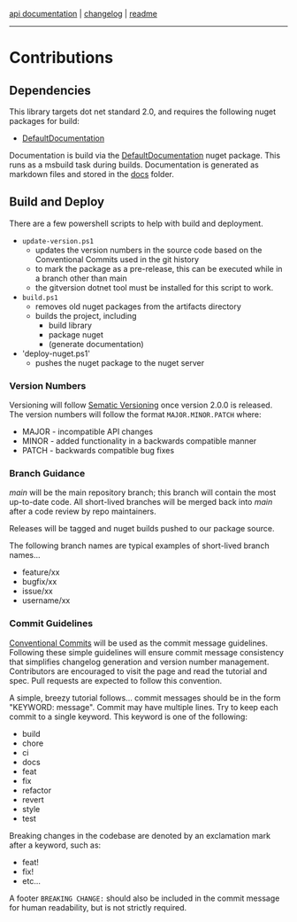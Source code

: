 [api documentation](api/Library.md 'Library API') | [changelog](CHANGELOG.md) | [readme](../Readme.md 'Readme')

---

# Contributions

## Dependencies

This library targets dot net standard 2.0, and requires the following nuget packages for build:
- [DefaultDocumentation](https://www.nuget.org/packages/DefaultDocumentation)

Documentation is build via the [DefaultDocumentation](https://github.com/Doraku/DefaultDocumentation) nuget package.  This runs as a msbuild task during builds. Documentation is generated as markdown files and stored in the [docs](docs/) folder.

## Build and Deploy

There are a few powershell scripts to help with build and deployment.

- `update-version.ps1`
    - updates the version numbers in the source code based on the Conventional Commits used in the git history
    - to mark the package as a pre-release, this can be executed while in a branch other than main
    - the gitversion dotnet tool must be installed for this script to work.
- `build.ps1`
    - removes old nuget packages from the artifacts directory
    - builds the project, including
        - build library
        - package nuget
        - (generate documentation)
- 'deploy-nuget.ps1'
    - pushes the nuget package to the nuget server

### Version Numbers

Versioning will follow [Sematic Versioning](https://semver.org/) once version 2.0.0 is released. The version numbers will follow the format `MAJOR.MINOR.PATCH` where:

* MAJOR - incompatible API changes
* MINOR - added functionality in a backwards compatible manner
* PATCH - backwards compatible bug fixes

### Branch Guidance

*main* will be the main repository branch; this branch will contain the most up-to-date code.  All short-lived branches will be merged back into *main* after a code review by repo maintainers.

Releases will be tagged and nuget builds pushed to our package source.

The following branch names are typical examples of short-lived branch names...

* feature/xx
* bugfix/xx
* issue/xx
* username/xx

### Commit Guidelines

[Conventional Commits](https://www.conventionalcommits.org/en) will be used as the commit message guidelines.  Following these simple guidelines will ensure commit message consistency that simplifies changelog generation and version number management.  Contributors are encouraged to visit the page and read the tutorial and spec.  Pull requests are expected to follow this convention.

A simple, breezy tutorial follows... commit messages should be in the form "KEYWORD: message".  Commit may have multiple lines. Try to keep each commit to a single keyword.  This keyword is one of the following:

- build
- chore
- ci
- docs
- feat
- fix
- refactor
- revert
- style
- test

Breaking changes in the codebase are denoted by an exclamation mark after a keyword, such as:

- feat!
- fix!
- etc...

A footer ```BREAKING CHANGE:``` should also be included in the commit message for human readability, but is not strictly required.
